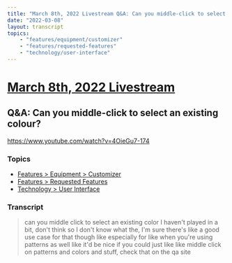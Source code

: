 ```yaml
---
title: "March 8th, 2022 Livestream Q&A: Can you middle-click to select an existing colour?"
date: "2022-03-08"
layout: transcript
topics:
    - "features/equipment/customizer"
    - "features/requested-features"
    - "technology/user-interface"
---
```

# [March 8th, 2022 Livestream](../2022-03-08.md)
## Q&A: Can you middle-click to select an existing colour?
https://www.youtube.com/watch?v=4OieGu7-174

### Topics
* [Features > Equipment > Customizer](../topics/features/equipment/customizer.md)
* [Features > Requested Features](../topics/features/requested-features.md)
* [Technology > User Interface](../topics/technology/user-interface.md)

### Transcript

> can you middle click to select an existing color I haven't played in a bit, don't think so I don't know what the, I'm sure there's like a good use case for that though like especially for like when you're using patterns as well like it'd be nice if you could just like like middle click on patterns and colors and stuff, check that on the qa site
